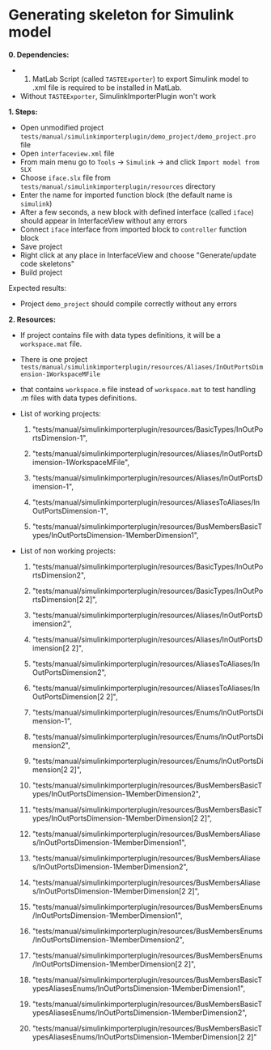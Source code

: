 # Generating skeleton for Simulink model

**0. Dependencies:**

* 1. MatLab Script (called `TASTEExporter`) to export Simulink model to .xml file is required to be installed in MatLab.
*    Without `TASTEExporter`, SimulinkImporterPlugin won't work

**1. Steps:**

* Open unmodified project `tests/manual/simulinkimporterplugin/demo_project/demo_project.pro` file
* Open `interfaceview.xml` file
* From main menu go to `Tools` -> `Simulink` -> and click `Import model from SLX`
* Choose `iface.slx` file from `tests/manual/simulinkimporterplugin/resources` directory
* Enter the name for imported function block (the default name is `simulink`)
* After a few seconds, a new block with defined interface (called `iface`) should appear in InterfaceView without any errors
* Connect `iface` interface from imported block to `controller` function block
* Save project
* Right click at any place in InterfaceView and choose "Generate/update code skeletons"
* Build project

Expected results:

* Project `demo_project` should compile correctly without any errors

**2. Resources:**

* If project contains file with data types definitions, it will be a `workspace.mat` file.
* There is one project `tests/manual/simulinkimporterplugin/resources/Aliases/InOutPortsDimension-1WorkspaceMFile`
*   that contains `workspace.m` file instead of `workspace.mat` to test handling .m files with data types definitions.

* List of working projects:
    1. "tests/manual/simulinkimporterplugin/resources/BasicTypes/InOutPortsDimension-1",
    
    2. "tests/manual/simulinkimporterplugin/resources/Aliases/InOutPortsDimension-1WorkspaceMFile",
    3. "tests/manual/simulinkimporterplugin/resources/Aliases/InOutPortsDimension-1",
    
    4. "tests/manual/simulinkimporterplugin/resources/AliasesToAliases/InOutPortsDimension-1",
    
    5. "tests/manual/simulinkimporterplugin/resources/BusMembersBasicTypes/InOutPortsDimension-1MemberDimension1",

* List of non working projects:
    1. "tests/manual/simulinkimporterplugin/resources/BasicTypes/InOutPortsDimension2",
    2. "tests/manual/simulinkimporterplugin/resources/BasicTypes/InOutPortsDimension[2 2]",

    3. "tests/manual/simulinkimporterplugin/resources/Aliases/InOutPortsDimension2",
    4. "tests/manual/simulinkimporterplugin/resources/Aliases/InOutPortsDimension[2 2]",

    5. "tests/manual/simulinkimporterplugin/resources/AliasesToAliases/InOutPortsDimension2",
    6. "tests/manual/simulinkimporterplugin/resources/AliasesToAliases/InOutPortsDimension[2 2]",

    7. "tests/manual/simulinkimporterplugin/resources/Enums/InOutPortsDimension-1",
    8. "tests/manual/simulinkimporterplugin/resources/Enums/InOutPortsDimension2",
    9. "tests/manual/simulinkimporterplugin/resources/Enums/InOutPortsDimension[2 2]",

    10. "tests/manual/simulinkimporterplugin/resources/BusMembersBasicTypes/InOutPortsDimension-1MemberDimension2",
    11. "tests/manual/simulinkimporterplugin/resources/BusMembersBasicTypes/InOutPortsDimension-1MemberDimension[2 2]",

    12. "tests/manual/simulinkimporterplugin/resources/BusMembersAliases/InOutPortsDimension-1MemberDimension1",
    13. "tests/manual/simulinkimporterplugin/resources/BusMembersAliases/InOutPortsDimension-1MemberDimension2",
    14. "tests/manual/simulinkimporterplugin/resources/BusMembersAliases/InOutPortsDimension-1MemberDimension[2 2]",

    15. "tests/manual/simulinkimporterplugin/resources/BusMembersEnums/InOutPortsDimension-1MemberDimension1",
    16. "tests/manual/simulinkimporterplugin/resources/BusMembersEnums/InOutPortsDimension-1MemberDimension2",
    17. "tests/manual/simulinkimporterplugin/resources/BusMembersEnums/InOutPortsDimension-1MemberDimension[2 2]",

    18. "tests/manual/simulinkimporterplugin/resources/BusMembersBasicTypesAliasesEnums/InOutPortsDimension-1MemberDimension1",
    19. "tests/manual/simulinkimporterplugin/resources/BusMembersBasicTypesAliasesEnums/InOutPortsDimension-1MemberDimension2",
    20. "tests/manual/simulinkimporterplugin/resources/BusMembersBasicTypesAliasesEnums/InOutPortsDimension-1MemberDimension[2 2]"

